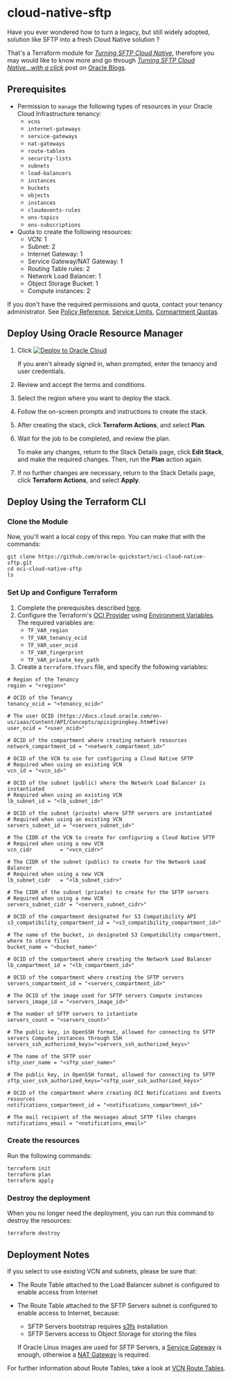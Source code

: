 # cloud-native-sftp
Have you ever wondered how to turn a legacy, but still widely adopted, solution like SFTP into a fresh Cloud Native solution ?

That's a Terraform module for [_Turning SFTP Cloud Native_](https://blogs.oracle.com/cloud-infrastructure/post/turning-sftp-cloud-native), therefore you may would like to know more and go through [_Turning SFTP Cloud Native...with a click_](https://blogs.oracle.com/cloud-infrastructure/post/turning-sftp-cloud-native-with-a-click) post on [Oracle Blogs](https://blogs.oracle.com/).

## Prerequisites
- Permission to `manage` the following types of resources in your Oracle Cloud Infrastructure tenancy:
  - `vcns`
  - `internet-gateways`
  - `service-gateways`
  - `nat-gateways`
  - `route-tables`
  - `security-lists`
  - `subnets`
  - `load-balancers`
  - `instances`
  - `buckets`
  - `objects`
  - `instances`
  - `cloudevents-rules`
  - `ons-topics`
  - `ons-subscriptions`
- Quota to create the following resources:
  - VCN: 1
  - Subnet: 2
  - Internet Gateway: 1
  - Service Gateway/NAT Gateway: 1
  - Routing Table rules: 2
  - Network Load Balancer: 1
  - Object Storage Bucket: 1
  - Compute instances: 2

If you don't have the required permissions and quota, contact your tenancy administrator. See [Policy Reference](https://docs.cloud.oracle.com/en-us/iaas/Content/Identity/Reference/policyreference.htm), [Service Limits](https://docs.cloud.oracle.com/en-us/iaas/Content/General/Concepts/servicelimits.htm), [Compartment Quotas](https://docs.cloud.oracle.com/iaas/Content/General/Concepts/resourcequotas.htm).

## Deploy Using Oracle Resource Manager
1. Click [![Deploy to Oracle Cloud](https://oci-resourcemanager-plugin.plugins.oci.oraclecloud.com/latest/deploy-to-oracle-cloud.svg)](https://cloud.oracle.com/resourcemanager/stacks/create?region=home&zipUrl=https://github.com/oracle-quickstart/oci-cloud-native-sftp/releases/latest/download/oci-cloud-native-sftp-stack-latest.zip)

    If you aren't already signed in, when prompted, enter the tenancy and user credentials.

2. Review and accept the terms and conditions.

3. Select the region where you want to deploy the stack.

4. Follow the on-screen prompts and instructions to create the stack.

5. After creating the stack, click **Terraform Actions**, and select **Plan**.

6. Wait for the job to be completed, and review the plan.

    To make any changes, return to the Stack Details page, click **Edit Stack**, and make the required changes. Then, run the **Plan** action again.

7. If no further changes are necessary, return to the Stack Details page, click **Terraform Actions**, and select **Apply**.

## Deploy Using the Terraform CLI
### Clone the Module
Now, you'll want a local copy of this repo. You can make that with the commands:

    git clone https://github.com/oracle-quickstart/oci-cloud-native-sftp.git
    cd oci-cloud-native-sftp
    ls

### Set Up and Configure Terraform
1. Complete the prerequisites described [here](https://github.com/cloud-partners/oci-prerequisites).
2. Configure the Terraform's [OCI Provider](https://registry.terraform.io/providers/hashicorp/oci/latest/docs) using [Environment Variables](https://docs.oracle.com/en-us/iaas/Content/API/SDKDocs/terraformproviderconfiguration.htm#environmentVariables). The required variables are:
   - `TF_VAR_region`
   - `TF_VAR_tenancy_ocid`
   - `TF_VAR_user_ocid`
   - `TF_VAR_fingerprint`
   - `TF_VAR_private_key_path`
3. Create a `terraform.tfvars` file, and specify the following variables:
```
# Region of the Tenancy
region = "<region>"

# OCID of the Tenancy
tenancy_ocid = "<tenancy_ocid>"

# The user OCID (https://docs.cloud.oracle.com/en-us/iaas/Content/API/Concepts/apisigningkey.htm#five)
user_ocid = "<user_ocid>"

# OCID of the compartment where creating network resources
network_compartment_id = "<network_compartment_id>"

# OCID of the VCN to use for configuring a Cloud Native SFTP
# Required when using an existing VCN
vcn_id = "<vcn_id>"

# OCID of the subnet (public) where the Network Load Balancer is instantiated
# Required when using an existing VCN
lb_subnet_id = "<lb_subnet_id>"

# OCID of the subnet (private) where SFTP servers are instantiated
# Required when using an existing VCN
servers_subnet_id = "<servers_subnet_id>"

# The CIDR of the VCN to create for configuring a Cloud Native SFTP
# Required when using a new VCN
vcn_cidr         = "<vcn_cidr>"

# The CIDR of the subnet (public) to create for the Network Load Balancer
# Required when using a new VCN
lb_subnet_cidr   = "<lb_subnet_cidr>"

# The CIDR of the subnet (private) to create for the SFTP servers
# Required when using a new VCN
servers_subnet_cidr = "<servers_subnet_cidr>"

# OCID of the compartment designated for S3 Compatibility API
s3_compatibility_compartment_id	= "<s3_compatibility_compartment_id>"

# The name of the bucket, in designated S3 Compatibility compartment, where to store files
bucket_name = "<bucket_name>"

# OCID of the compartment where creating the Network Load Balancer
lb_compartment_id = "<lb_compartment_id>"

# OCID of the compartment where creating the SFTP servers
servers_compartment_id = "<servers_compartment_id>"

# The OCID of the image used for SFTP servers Compute instances
servers_image_id = "<servers_image_id>"

# The number of SFTP servers to istantiate
servers_count = "<servers_count>"

# The public key, in OpenSSH format, allowed for connecting to SFTP servers Compute instances through SSH
servers_ssh_authorized_keys="<servers_ssh_authorized_keys>"

# The name of the SFTP user
sftp_user_name = "<sftp_user_name>"

# The public key, in OpenSSH format, allowed for connecting to SFTP
sftp_user_ssh_authorized_keys="<sftp_user_ssh_authorized_keys>"

# OCID of the compartment where creating OCI Notifications and Events resources
notifications_compartment_id = "<notifications_compartment_id>"

# The mail recipient of the messages about SFTP files changes
notifications_email = "<notifications_email>"
````

### Create the resources
Run the following commands:

    terraform init
    terraform plan
    terraform apply

### Destroy the deployment
When you no longer need the deployment, you can run this command to destroy the resources:

    terraform destroy

## Deployment Notes
If you select to use existing VCN and subnets, please be sure that:
- The Route Table attached to the Load Balancer subnet is configured to enable access from Internet
- The Route Table attached to the SFTP Servers subnet is configured to enable access to Internet, because:
  - SFTP Servers bootstrap requires [s3fs](https://github.com/s3fs-fuse/s3fs-fuse) installation
  - SFTP Servers access to Object Storage for storing the files

  If Oracle Linux images are used for SFTP Servers, a [Service Gateway](https://docs.oracle.com/en-us/iaas/Content/Network/Tasks/servicegateway.htm#Access_to_Oracle_Services_Service_Gateway) is enough, otherwise a [NAT Gateway](https://docs.oracle.com/en-us/iaas/Content/Network/Tasks/NATgateway.htm#NAT_Gateway) is required.

For further information about Route Tables, take a look at [VCN Route Tables](https://docs.oracle.com/en-us/iaas/Content/Network/Tasks/managingroutetables.htm).